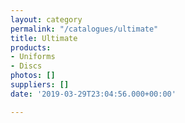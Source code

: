 ```yaml
---
layout: category
permalink: "/catalogues/ultimate"
title: Ultimate
products:
- Uniforms
- Discs
photos: []
suppliers: []
date: '2019-03-29T23:04:56.000+00:00'

---
```

